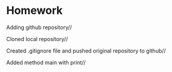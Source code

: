 # Homework

Adding github repository//

Cloned local repository//

Created .gitignore file and pushed original repository to github//

Added method main with print//